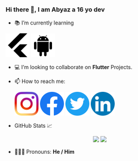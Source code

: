 ### Hi there 👋, I am Abyaz a 16 yo dev

- 📚 I’m currently learning

![](./icons/flutter_icon.png)
![](./icons/android_icon.png)

- 💻 I’m looking to collaborate on **Flutter** Projects.

- 📫 How to reach me:<br />

  [![](./icons/ig_icon.png)](https://www.instagram.com/abyazkhalid/?hl=en)
    [![](./icons/facebook_icon.png)](https://www.facebook.com/muhammad.abyaz.921)
      [![](./icons/twitter_icon.png)](https://twitter.com/MuhammadAbyaz1s)
        [![](./icons/linkedin_icon.png)](https://www.linkedin.com/in/muhammad-abyaz-302172204/)

- GitHub Stats 📈
<p align="center">
<img src='https://github-readme-stats.vercel.app/api?username=MuhammadAbyaz&show_icons=true&theme=nightowl' height:'50'>
<img src='https://github-readme-stats.vercel.app/api/top-langs/?username=MuhammadAbyaz&theme=nightowl'>
  
- 💁🏻‍♂️ Pronouns: **He / Him**
